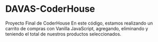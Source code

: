 # DAVAS-CoderHouse
Proyecto Final de CoderHouse
En este código, estamos realizando un carrito de compras con Vanilla JavaScript, agregando, eliminando y teniendo el total de nuestros productos seleccionados. 
